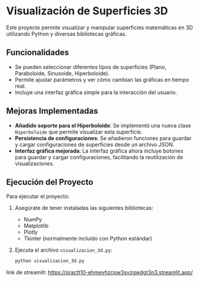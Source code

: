 # Visualización de Superficies 3D

Este proyecto permite visualizar y manipular superficies matemáticas en 3D utilizando Python y diversas bibliotecas gráficas.

## Funcionalidades

- Se pueden seleccionar diferentes tipos de superficies (Plano, Paraboloide, Sinusoide, Hiperboloide).
- Permite ajustar parámetros y ver cómo cambian las gráficas en tiempo real.
- Incluye una interfaz gráfica simple para la interacción del usuario.

## Mejoras Implementadas

- **Añadido soporte para el Hiperboloide**: Se implementó una nueva clase `Hiperboloide` que permite visualizar esta superficie.
- **Persistencia de configuraciones**: Se añadieron funciones para guardar y cargar configuraciones de superficies desde un archivo JSON.
- **Interfaz gráfica mejorada**: La interfaz gráfica ahora incluye botones para guardar y cargar configuraciones, facilitando la reutilización de visualizaciones.

## Ejecución del Proyecto

Para ejecutar el proyecto:

1. Asegúrate de tener instaladas las siguientes bibliotecas:
   - NumPy
   - Matplotlib
   - Plotly
   - Tkinter (normalmente incluido con Python estándar)

2. Ejecuta el archivo `visualizacion_3d.py`:
   ```bash
   python visualizacion_3d.py
link de streamlit: https://practt10-ehmeyhzcpw3svzgwdgt3n3.streamlit.app/
